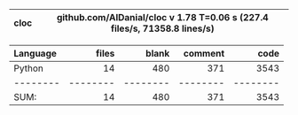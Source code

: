 cloc|github.com/AlDanial/cloc v 1.78  T=0.06 s (227.4 files/s, 71358.8 lines/s)
--- | ---

Language|files|blank|comment|code
:-------|-------:|-------:|-------:|-------:
Python|14|480|371|3543
--------|--------|--------|--------|--------
SUM:|14|480|371|3543
